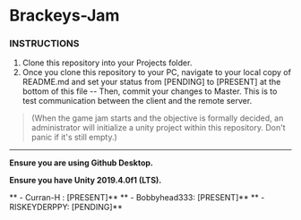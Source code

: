 # Brackeys-Jam

### **INSTRUCTIONS**

1. Clone this repository into your Projects folder. 
2. Once you clone this repository to your PC, navigate to your local copy of README.md and set your status from [PENDING] to [PRESENT] at the bottom of this file -- Then, commit your changes to Master. This is to test communication between the client and the remote server.

  > (When the game jam starts and the objective is formally decided, an administrator will initialize a unity project within this repository. Don't panic if it's still empty.)

---

**Ensure you are using Github Desktop.**

**Ensure you have Unity 2019.4.0f1 (LTS).**

** - Curran-H : [PRESENT]**
** - Bobbyhead333: [PRESENT]**
** - RISKEYDERPPY: [PENDING]**
